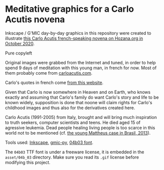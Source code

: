 # Meditative graphics for a Carlo Acutis novena

Inkscape / G'MIC day-by-day graphics in this repository were created to illustrate [this Carlo Acutis french-speaking novena on Hozana.org in October 2020](https://hozana.org/publication/99504-neuvieme-jour-le-raccourci-infaillible).

Pure copyleft

Original images were grabbed from the Internet and tuned, in order to help spend 9 days of meditation with this young man, in french for now.
Most of them probably come from [carloacutis.com](carloacutis.com).

Carlo's quotes in french come [from this website](https://www.evangelium-vitae.org/actualite/3340/carlo-acutis--citations.htm).

Given that Carlo is now somewhere in Heaven and on Earth, who knows exactly and assuming that Carlo's family do want Carlo's story and life to be known widely, supposition is done that noone will claim rights for Carlo's childhood images and thus also for the derivatives created here.

Carlo Acutis (1991-2005) from Italy, brought and will bring much inspiration to truth seekers, computer scientists and teens. He died aged 15 of agressive leukemia. Dead people healing living people is too scarce in this world not to be mentioned (cf. [the young Mattheus case in Brasil, 2013](https://www.ncregister.com/news/the-miracle-attributed-to-carlo-acutis-prayers)).

Tools used: [Inkscape](https://inkscape.org/), [gmic-py](https://github.com/myselfhimself/gmic-py/), [04b03 font](http://www.04.jp.org/).

The `04b03` TTF font is under a freeware license, it is embedded in the `asset/04b_03` directory. Make sure you read its `.gif` license before modifying this project.
